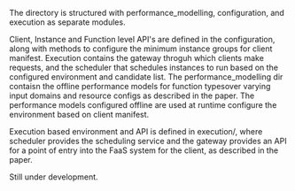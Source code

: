 The directory is structured with performance_modelling, configuration, and execution as separate modules.

Client, Instance and Function level API's are defined in the configuration, along with methods to configure the minimum instance groups for client manifest. Execution contains the gateway throguh which clients make requests, and the scheduler that schedules instances to run based on the configured environment and candidate list. The performance_modelling dir contaisn the offline performance models for function typesover varying input domains and resource configs as described in the paper. The performance models configured offline are used at runtime configure the environment based on client manifest. 

Execution based environment and API is defined in execution/, where scheduler provides the scheduling service and the gateway provides an API for a point of entry into the FaaS system for the client, as described in the paper.

Still under development.